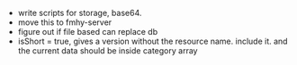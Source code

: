 -   write scripts for storage, base64.
-   move this to fmhy-server
-   figure out if file based can replace db
-   isShort = true, gives a version without the resource name. include it. and the current data should be inside category array
